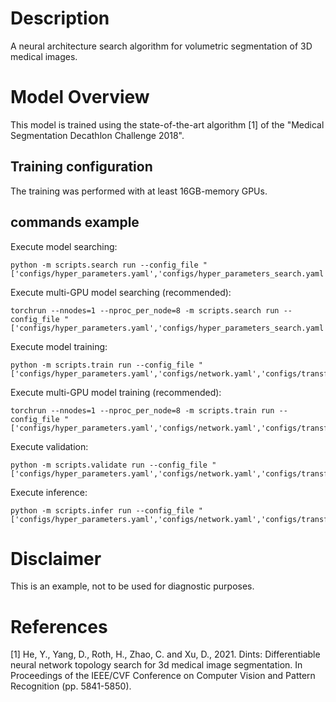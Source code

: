 # Description

A neural architecture search algorithm for volumetric segmentation of 3D medical images.

# Model Overview

This model is trained using the state-of-the-art algorithm [1] of the "Medical Segmentation Decathlon Challenge 2018".

## Training configuration

The training was performed with at least 16GB-memory GPUs.

## commands example

Execute model searching:

```
python -m scripts.search run --config_file "['configs/hyper_parameters.yaml','configs/hyper_parameters_search.yaml','configs/network_search.yaml','configs/transforms_train.yaml','configs/transforms_validate.yaml']"
```

Execute multi-GPU model searching (recommended):

```
torchrun --nnodes=1 --nproc_per_node=8 -m scripts.search run --config_file "['configs/hyper_parameters.yaml','configs/hyper_parameters_search.yaml','configs/network_search.yaml','configs/transforms_train.yaml','configs/transforms_validate.yaml']"
```

Execute model training:

```
python -m scripts.train run --config_file "['configs/hyper_parameters.yaml','configs/network.yaml','configs/transforms_train.yaml','configs/transforms_validate.yaml']"
```

Execute multi-GPU model training (recommended):

```
torchrun --nnodes=1 --nproc_per_node=8 -m scripts.train run --config_file "['configs/hyper_parameters.yaml','configs/network.yaml','configs/transforms_train.yaml','configs/transforms_validate.yaml']"
```

Execute validation:

```
python -m scripts.validate run --config_file "['configs/hyper_parameters.yaml','configs/network.yaml','configs/transforms_infer.yaml']"
```

Execute inference:

```
python -m scripts.infer run --config_file "['configs/hyper_parameters.yaml','configs/network.yaml','configs/transforms_infer.yaml']"
```

# Disclaimer

This is an example, not to be used for diagnostic purposes.

# References

[1] He, Y., Yang, D., Roth, H., Zhao, C. and Xu, D., 2021. Dints: Differentiable neural network topology search for 3d medical image segmentation. In Proceedings of the IEEE/CVF Conference on Computer Vision and Pattern Recognition (pp. 5841-5850).
